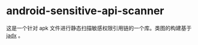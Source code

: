 # android-sensitive-api-scanner

这是一个针对 apk 文件进行静态扫描敏感权限引用链的一个库。类图的构建基于 [jadx](https://github.com/skylot/jadx) 。

